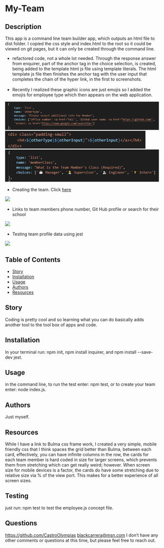 

# My-Team

## Description
  This app is a command line team builder app, which outputs an html file to dist folder. I copied the css style and index.html to the root so it could be viewed on git pages, but it can only be created through the command line.

* refactored code, not a whole lot needed. Through the response answer from enquirer, part of the anchor tag in the choice selection, is created, being added to the template html js file using template literals. The html template js file then finishes the anchor tag with the user input that completes the chain of the hyper link, in the first to screenshots.
<br><br>
* Recently I realized these graphic icons are just emojis so I added the emojis for employee type which then appears on the web application.


<img src="./assets/media/code refactor for links of other types 1.png"/>
<img src="./assets/media/code refactor for links of other types 2.png"/>
<img src="./assets/media/code refactor for links of other types 3.png"/>


* Creating the team. Click <a href="https://github.com/CastroOlympias/My-Team/blob/main/assets/media/create%20team%20mp4.mp4?raw=true">here</a>

<img src="./assets/media/create team gif.gif"/>

* Links to team members phone number, Git Hub profile or search for their school

<img src="./assets/media/team hyper links gif.gif"/>

* Testing team profile data using jest

<img src="./assets/media/test team member types gif.gif"/>

## Table of Contents
- [Story](#Story)
- [Installation](#Installation)
- [Usage](#Usage)
- [Authors](#Authors)
- [Resources](#Resources)


## Story
  Coding is pretty cool and so learning what you can do basically adds another tool to the tool box of apps and code.

## Installation
  In your terminal run: npm init, npm install inquirer, and npm install --save-dev jest.

## Usage
  in the command line, to run the test enter: npm test, or to create your team enter: node index.js.

## Authors
  Just myself.



## Resources
  While I have a link to Bulma css frame work, I created a very simple, mobile friendly css that I think spaces the grid better than Bulma, between each card, effectively, you can have infinite columns in the row, the cards for each team member is hard coded in size for larger screens, which prevents them from stretching which can get really weird; however. When screen size for mobile devices is a factor, the cards do have some stretching due to relative size via % of the view port. This makes for a better experience of all screen sizes.

## Testing
  just run: npm test to test the employee.js concept file.  

## Questions
  https://github.com/CastroOlympias 
  blackcarrera@msn.com 
  I don’t have any other comments or questions at this time, but please feel free to reach out.
